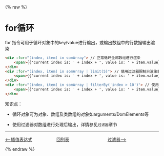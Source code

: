 {% raw %}
# for循环

for 指令可用于循环对象中的key/value进行输出，或输出数组中的行数据输出渲染

````html
<div :for="(index, item) in somArray"> // 正常循环全部数组进行渲染
    <span>{{'current index is: ' + index + ', value is: ' + item.value}}</span> 
</div>
<div :for="(index, item) in somArray | limit(5)"> // 使用过滤器限制只渲染前5条
    <span>{{'current index is: ' + index + ', value is: ' + item.value}}</span> 
</div>
<div :for="(index, item) in somArray | filterBy('index > 10')"> // 使用过滤器限制只渲染index大于10的记录
    <span>{{'current index is: ' + index + ', value is: ' + item.value}}</span> 
</div>
````

知识点：

- 循环对象可为对象、数组及类数组的对象如arguments/DomElements等

- 使用过滤器对数组进行处理后输出，详情参见`过滤器`章节


---
<div style="display: flex">
  <div style="display: flex;flex:1;align-items: center;">
    <a href="https://gaiyinaizhi.github.io/walkvm/basic/for"><--插值表达式</a>
  </div>
  <div style="display: flex;flex:1;align-items: center;">
    <a href="https://gaiyinaizhi.github.io/walkvm/index">回列表</a>
  </div>
  <div style="display: flex;flex:1;align-items: center;">
    <a href="https://gaiyinaizhi.github.io/walkvm/basic/filter">过滤器--></a>
  </div>
</div>


{% endraw %}
